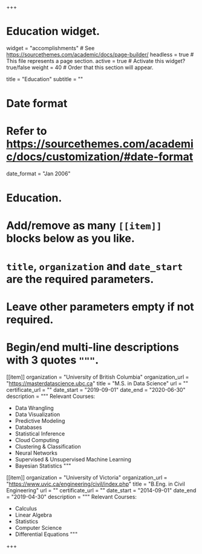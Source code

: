 +++
# Education widget.
widget = "accomplishments"  # See https://sourcethemes.com/academic/docs/page-builder/
headless = true  # This file represents a page section.
active = true  # Activate this widget? true/false
weight = 40  # Order that this section will appear.

title = "Education"
subtitle = ""

# Date format
#   Refer to https://sourcethemes.com/academic/docs/customization/#date-format
date_format = "Jan 2006"

# Education.
#   Add/remove as many `[[item]]` blocks below as you like.
#   `title`, `organization` and `date_start` are the required parameters.
#   Leave other parameters empty if not required.
#   Begin/end multi-line descriptions with 3 quotes `"""`.

[[item]]
  organization = "University of British Columbia"
  organization_url = "https://masterdatascience.ubc.ca"
  title = "M.S. in Data Science"
  url = ""
  certificate_url = ""
  date_start = "2019-09-01"
  date_end = "2020-06-30"
  description = """
  Relevant Courses:
  * Data Wrangling
  * Data Visualization
  * Predictive Modeling
  * Databases
  * Statistical Inference
  * Cloud Computing
  * Clustering & Classification
  * Neural Networks
  * Supervised & Unsupervised Machine Learning
  * Bayesian Statistics
  """

[[item]]
  organization = "University of Victoria"
  organization_url = "https://www.uvic.ca/engineering/civil/index.php"
  title = "B.Eng. in Civil Engineering"
  url = ""
  certificate_url = ""
  date_start = "2014-09-01"
  date_end = "2019-04-30"
  description = """
  Relevant Courses:
  * Calculus
  * Linear Algebra
  * Statistics
  * Computer Science
  * Differential Equations
  """


+++
